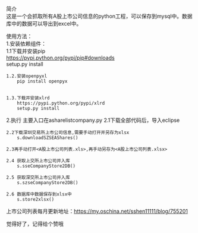 简介  
  这是一个会抓取所有A股上市公司信息的python工程，可以保存到mysql中。数据库中的数据可以导出到excel中。

使用方法：  
1.安装依赖组件：  
	1.1下载并安装pip   
		https://pypi.python.org/pypi/pip#downloads  
		setup.py install  
  
	1.2.安装openpyxl  
		pip install openpyx  


	1.3.下载并安装xlrd  
		https://pypi.python.org/pypi/xlrd  
		setup.py install   

2.执行
	主要入口在asharelistcompany.py
	2.1下载全部代码后，导入eclipse
  
	2.2下载深圳交易所上市公司信息,需要手动打开并另存为xlsx
		s.downloadSZSEAShares()
  
	2.3再手动打开<A股上市公司列表.xls>,再手动另存为<A股上市公司列表.xlsx>
  
	2.4 获取上交所上市公司并入库
		s.sseCompanyStore2DB()

	2.5 获取深交所上市公司并入库
		s.szseCompanyStore2DB()
    
	2.6 数据库中数据保存到xlsx中
		s.store2xlsx()

上市公司列表每月更新地址：https://my.oschina.net/sshen11111/blog/755201

觉得好了，记得给个赞哦
